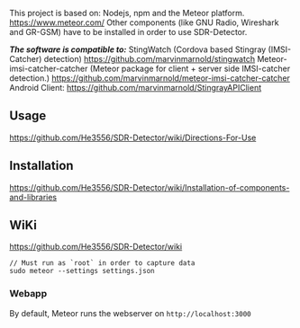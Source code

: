 
This project is based on: Nodejs, npm and the Meteor platform. https://www.meteor.com/
Other components (like GNU Radio, Wireshark and GR-GSM) have to be installed in order to use SDR-Detector.

***The software is compatible to:***
StingWatch (Cordova based Stingray (IMSI-Catcher) detection) https://github.com/marvinmarnold/stingwatch
Meteor-imsi-catcher-catcher (Meteor package for client + server side IMSI-catcher detection.) https://github.com/marvinmarnold/meteor-imsi-catcher-catcher
Android Client: https://github.com/marvinmarnold/StingrayAPIClient


Usage
------
https://github.com/He3556/SDR-Detector/wiki/Directions-For-Use


Installation
------
https://github.com/He3556/SDR-Detector/wiki/Installation-of-components-and-libraries

WiKi
------
https://github.com/He3556/SDR-Detector/wiki


```
// Must run as `root` in order to capture data
sudo meteor --settings settings.json      
```

### Webapp

By default, Meteor runs the webserver on `http://localhost:3000`



